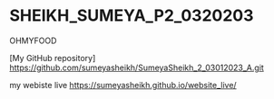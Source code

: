 # SHEIKH_SUMEYA_P2_0320203
OHMYFOOD

[My GitHub repository]
https://github.com/sumeyasheikh/SumeyaSheikh_2_03012023_A.git

my webiste live
https://sumeyasheikh.github.io/website_live/
